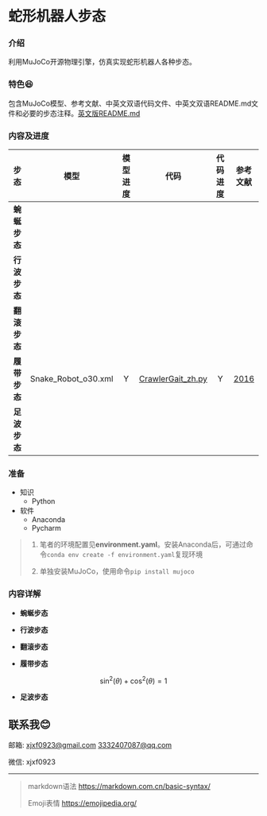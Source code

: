 # 蛇形机器人步态

### 介绍
利用MuJoCo开源物理引擎，仿真实现蛇形机器人各种步态。

### 特色😆
包含MuJoCo模型、参考文献、中英文双语代码文件、中英文双语README.md文件和必要的步态注释。[英文版README.md](./README.md)

### 内容及进度
|    步态     |         模型          | 模型进度 |                       代码                       | 代码进度 |                                          参考文献                                          |
|:---------:|:-------------------:|:----:|:----------------------------------------------:|:----:|:--------------------------------------------------------------------------------------:|
| **蜿蜒步态**  |                     |      |                                                |      |                                                                                        |
| **行波步态**  |                     |      |                                                |      |                                                                                        |
| **翻滚步态**  |                     |      |                                                |      |                                                                                        |
| **履带步态**  | Snake_Robot_o30.xml |  Y   | [CrawlerGait_zh.py](./codes/CrawlerGait_zh.py) |  Y   | [2016](./references/2016_Gait_design_of_a_snake_robot_by_connecting_simple_shapes.pdf) |
| **足波步态**  |                     |      |                                                |      |                                                                                        |

### 准备
- 知识
  - Python
- 软件
  - Anaconda
  - Pycharm
> 1. 笔者的环境配置见**environment.yaml**。安装Anaconda后，可通过命令``conda env create -f environment.yaml``复现环境
> 
> 1. 单独安装MuJoCo，使用命令``pip install mujoco``


### 内容详解
- **蜿蜒步态**



- **行波步态** 



- **翻滚步态**



- **履带步态**

 $$
 \sin^2(\theta) + \cos^2(\theta) = 1
 $$

- **足波步态**




## 联系我😊
邮箱: xjxf0923@gmail.com 3332407087@qq.com

微信: xjxf0923

***
> markdown语法 https://markdown.com.cn/basic-syntax/
> 
> Emoji表情 https://emojipedia.org/

